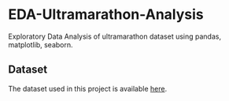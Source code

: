 # EDA-Ultramarathon-Analysis
Exploratory Data Analysis of ultramarathon dataset using pandas, matplotlib, seaborn.

## Dataset
The dataset used in this project is available [here](https://www.kaggle.com/datasets/aiaiaidavid/the-big-dataset-of-ultra-marathon-running/discussion/420633).
